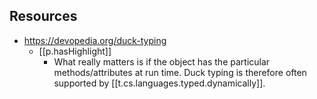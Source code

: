 
## Resources

- https://devopedia.org/duck-typing
  - [[p.hasHighlight]]
    - What really matters is if the object has the particular methods/attributes at run time. Duck typing is therefore often supported by [[t.cs.languages.typed.dynamically]].